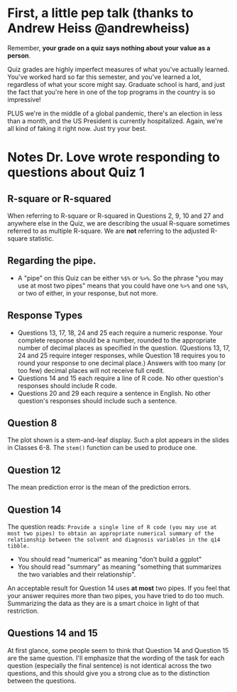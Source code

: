 # First, a little pep talk (thanks to Andrew Heiss @andrewheiss)

Remember, **your grade on a quiz says nothing about your value as a person**. 

Quiz grades are highly imperfect measures of what you've actually learned. You've worked hard so far this semester, and you've learned a lot, regardless of what your score might say. Graduate school is hard, and just the fact that you're here in one of the top programs in the country is so impressive!

PLUS we're in the middle of a global pandemic, there's an election in less than a month, and the US President is currently hospitalized. Again, we're all kind of faking it right now. Just try your best.

# Notes Dr. Love wrote responding to questions about Quiz 1

## R-square or R-squared

When referring to R-square or R-squared in Questions 2, 9, 10 and 27 and anywhere else in the Quiz, we are describing the usual R-square sometimes referred to as multiple R-square. We are **not** referring to the adjusted R-square statistic.

## Regarding the pipe.

- A "pipe" on this Quiz can be either `%$%` or `%>%`. So the phrase "you may use at most two pipes" means that you could have one `%>%` and one `%$%`, or two of either, in your response, but not more.

## Response Types

- Questions 13, 17, 18, 24 and 25 each require a numeric response. Your complete response should be a number, rounded to the appropriate number of decimal places as specified in the question. (Questions 13, 17, 24 and 25 require integer responses, while Question 18 requires you to round your response to one decimal place.) Answers with too many (or too few) decimal places will not receive full credit.
- Questions 14 and 15 each require a line of R code. No other question's responses should include R code.
- Questions 20 and 29 each require a sentence in English. No other question's responses should include such a sentence.

## Question 8

The plot shown is a stem-and-leaf display. Such a plot appears in the slides in Classes 6-8. The `stem()` function can be used to produce one.

## Question 12

The mean prediction error is the mean of the prediction errors.

## Question 14

The question reads: `Provide a single line of R code (you may use at most two pipes) to obtain an appropriate numerical summary
of the relationship between the solvent and diagnosis variables in the q14 tibble.`

- You should read "numerical" as meaning "don't build a ggplot"
- You should read "summary" as meaning "something that summarizes the two variables and their relationship".

An acceptable result for Question 14 uses **at most** two pipes. If you feel that your answer requires more than two pipes, you have tried to do too much. Summarizing the data as they are is a smart choice in light of that restriction.

## Questions 14 and 15

At first glance, some people seem to think that Question 14 and Question 15 are the same question. I'll emphasize that the wording of the task for each question (especially the final sentence) is not identical across the two questions, and this should give you a strong clue as to the distinction between the questions.

